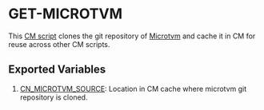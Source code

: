 # GET-MICROTVM
This [CM script](https://github.com/mlcommons/ck/blob/master/cm/docs/tutorial-scripts.md) clones the git repository of [Microtvm](https://github.com/octoml/microtvm) and cache it in CM for reuse across other CM scripts.

## Exported Variables
1. [CN_MICROTVM_SOURCE](https://github.com/mlcommons/ck/blob/master/cm-mlops/script/get-microtvm/customize.py#L24): Location in CM cache where microtvm git repository is cloned. 
